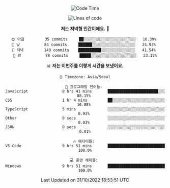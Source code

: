 <div align="center">

<br />

 <!--START_SECTION:waka-->
![Code Time](http://img.shields.io/badge/Code%20Time-66%20hrs%2045%20mins-blue)

![Lines of code](https://img.shields.io/badge/%EC%A0%80%EB%8A%94%20%EC%97%AC%ED%83%9C%EA%B9%8C%EC%A7%80%20-81%20Thousand%20%EC%A4%84%EC%9D%98%20%EC%BD%94%EB%93%9C%EB%A5%BC%20%EC%9E%91%EC%84%B1%ED%96%88%EC%96%B4%EC%9A%94.-blue)

**저는 저녁형 인간이에요. 🦉** 

```text
🌞 아침         35 commits     ██░░░░░░░░░░░░░░░░░░░░░░░   10.39% 
🌆 낮　         84 commits     ██████░░░░░░░░░░░░░░░░░░░   24.93% 
🌃 저녁         140 commits    ██████████░░░░░░░░░░░░░░░   41.54% 
🌙 밤　         78 commits     █████░░░░░░░░░░░░░░░░░░░░   23.15%

```


📊 **저는 이번주를 이렇게 시간을 보냈어요.** 

```text
⌚︎ Timezone: Asia/Seoul

💬 프로그래밍 언어들: 
JavaScript               8 hrs 41 mins       ██████████████████████░░░   88.15% 
CSS                      1 hr 4 mins         ██░░░░░░░░░░░░░░░░░░░░░░░   10.88% 
TypeScript               5 mins              ░░░░░░░░░░░░░░░░░░░░░░░░░   0.93% 
Other                    0 secs              ░░░░░░░░░░░░░░░░░░░░░░░░░   0.03% 
JSON                     0 secs              ░░░░░░░░░░░░░░░░░░░░░░░░░   0.01%

🔥 에디터들: 
VS Code                  9 hrs 51 mins       █████████████████████████   100.0%

💻 운영 체제들: 
Windows                  9 hrs 51 mins       █████████████████████████   100.0%

```


 Last Updated on 31/10/2022 18:53:51 UTC
<!--END_SECTION:waka-->

</div>
